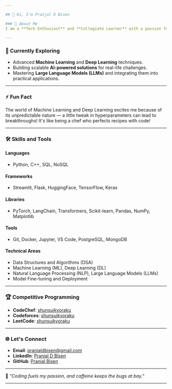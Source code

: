 ```yaml
---

## 👋 Hi, I'm Pranjal D Bisen

### 🚀 About Me
I am a **Tech Enthusiast** and **Collegiate Learner** with a passion for leveraging Artificial Intelligence to solve real-world challenges. I specialize in building models, crafting scalable solutions, and collaborating on innovative open-source projects. I strive to merge **technology** and **creativity** to make impactful contributions.

---
```


### 🔭 Currently Exploring
- Advanced **Machine Learning** and **Deep Learning** techniques.
- Building scalable **AI-powered solutions** for real-life challenges.
- Mastering **Large Language Models (LLMs)** and integrating them into practical applications.

---

### ⚡ Fun Fact
The world of Machine Learning and Deep Learning excites me because of its unpredictable nature — a little tweak in hyperparameters can lead to breakthroughs! It's like being a chef who perfects recipes with code!

---

### 🛠️ Skills and Tools
#### **Languages**
- Python, C++, SQL, NoSQL
#### **Frameworks**
- Streamlit, Flask, HuggingFace, TensorFlow, Keras
#### **Libraries**
- PyTorch, LangChain, Transformers, Scikit-learn, Pandas, NumPy, Matplotlib
#### **Tools**
- Git, Docker, Jupyter, VS Code, PostgreSQL, MongoDB
#### **Technical Areas**
- Data Structures and Algorithms (DSA)
- Machine Learning (ML), Deep Learning (DL)
- Natural Language Processing (NLP), Large Language Models (LLMs)
- Model Fine-tuning and Deployment

---

### 🏆 Competitive Programming
- **CodeChef**: [shunsuikyoraku](https://www.codechef.com/users/shunsuikyoraku)  
- **Codeforces**: [shunsuikyoraku](https://codeforces.com/profile/ShunsuiKyoraku)
- **LeetCode**: [shunsuikyoraku](https://leetcode.com/u/PranjalBisen/)

---

### 🌐 Let's Connect
- **Email**: pranjaldbisen@gmail.com  
- **LinkedIn**: [Pranjal D Bisen](https://www.linkedin.com/in/pranjal-bisen-a63493255/)  
- **GitHub**: [Pranjal Bisen](https://github.com/pranjalbisen)  

---

🍺 _"Coding fuels my passion, and caffeine keeps the bugs at bay."_ 

--- 
